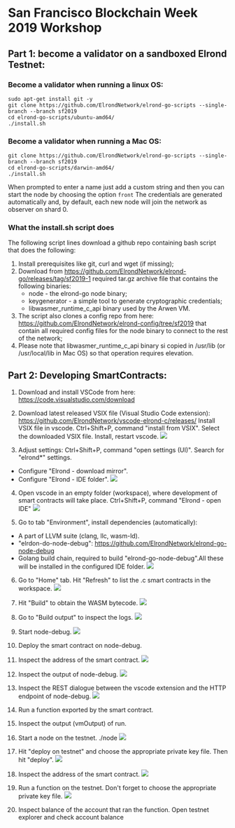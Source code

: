 # San Francisco Blockchain Week 2019 Workshop

## Part 1: become a validator on a sandboxed Elrond Testnet:
### Become a validator when running a linux OS:
```
sudo apt-get install git -y
git clone https://github.com/ElrondNetwork/elrond-go-scripts --single-branch --branch sf2019
cd elrond-go-scripts/ubuntu-amd64/
./install.sh
```

### Become a validator when running a Mac OS:
```
git clone https://github.com/ElrondNetwork/elrond-go-scripts --single-branch --branch sf2019
cd elrond-go-scripts/darwin-amd64/
./install.sh
```

When prompted to enter a name just add a custom string and then you can start the node by choosing the option `front`
The credentials are generated automatically and, by default, each new node will join the network as observer on shard 0. 


### What the install.sh script does

The following script lines download a github repo containing bash script that does the following:
1. Install prerequisites like git, curl and wget (if missing);
1. Download from https://github.com/ElrondNetwork/elrond-go/releases/tag/sf2019-1 required tar.gz archive file that contains the following binaries: 
      - node - the elrond-go node binary;
      - keygenerator - a simple tool to generate cryptographic credentials;
      - libwasmer_runtime_c_api binary used by the Arwen VM.
1. The script also clones a config repo from here: https://github.com/ElrondNetwork/elrond-config/tree/sf2019 that contain all required config files for the node binary to connect to the rest of the network;
1. Please note that libwasmer_runtime_c_api binary si copied in /usr/lib (or /usr/local/lib in Mac OS) so that operation requires elevation.

###


## Part 2: Developing SmartContracts:

1) Download and install VSCode from here: https://code.visualstudio.com/download

2) Download latest released VSIX file (Visual Studio Code extension):
https://github.com/ElrondNetwork/vscode-elrond-c/releases/
Install VSIX file in vscode.
Ctrl+Shift+P, command "install from VSIX". Select the downloaded VSIX file. Install, restart vscode.
![](https://github.com/ElrondNetwork/sfbw2019/blob/master/images/001%20-%20install%20extension.png)

3) Adjust settings: Ctrl+Shift+P, command "open settings (UI)". Search for "elrond*" settings.
- Configure "Elrond - download mirror".
- Configure "Elrond - IDE folder".
![](https://github.com/ElrondNetwork/sfbw2019/blob/master/images/003%20-%20adjust%20settings.png)

4) Open vscode in an empty folder (workspace), where development of smart contracts will take place.
Ctrl+Shift+P, command "Elrond - open IDE"
![](https://github.com/ElrondNetwork/sfbw2019/blob/master/images/004%20-%20open%20IDE.png)

5) Go to tab "Environment", install dependencies (automatically):
- A part of LLVM suite (clang, llc, wasm-ld).
- "elrdon-do-node-debug": https://github.com/ElrondNetwork/elrond-go-node-debug
- Golang build chain, required to build "elrond-go-node-debug".All these will be installed in the configured IDE folder.
![](https://github.com/ElrondNetwork/sfbw2019/blob/master/images/005%20-%20setup%20environment.png)

6) Go to "Home" tab. Hit "Refresh" to list the .c smart contracts in the workspace.
![](https://github.com/ElrondNetwork/sfbw2019/blob/master/images/006%20-%20refresh%20list%20of%20contracts.png)

7) Hit "Build" to obtain the WASM bytecode.
![](https://github.com/ElrondNetwork/sfbw2019/blob/master/images/007%20-%20build%20bytecode.png)

8) Go to "Build output" to inspect the logs.
![](https://github.com/ElrondNetwork/sfbw2019/blob/master/images/008%20-%20build%20output.png)

9) Start node-debug.
![](https://github.com/ElrondNetwork/sfbw2019/blob/master/images/009%20-%20start%20node-debug.png)

10) Deploy the smart contract on node-debug.
![]()

11) Inspect the address of the smart contract.
![](https://github.com/ElrondNetwork/sfbw2019/blob/master/images/011%20-%20see%20scAddress.png)

12) Inspect the output of node-debug.
![](https://github.com/ElrondNetwork/sfbw2019/blob/master/images/012%20-%20node-debug%20output.png)

13) Inspect the REST dialogue between the vscode extension and the HTTP endpoint of node-debug.
![](https://github.com/ElrondNetwork/sfbw2019/blob/master/images/013%20-%20rest%20dialogue.png)

14) Run a function exported by the smart contract.

15) Inspect the output (vmOutput) of run.

16) Start a node on the testnet.
./node
![](https://github.com/ElrondNetwork/sfbw2019/blob/master/images/016%20-%20start%20node%20on%20testnet.png)

17) Hit "deploy on testnet" and choose the appropriate private key file. Then hit "deploy".
![](https://github.com/ElrondNetwork/sfbw2019/blob/master/images/017%20%20-%20deploy%20on%20testnet.png)

18) Inspect the address of the smart contract.
![](https://github.com/ElrondNetwork/sfbw2019/blob/master/images/018%20-%20see%20scAddress.png)

19) Run a function on the testnet. Don't forget to choose the appropriate private key file.
![](https://github.com/ElrondNetwork/sfbw2019/blob/master/images/019%20-%20run%20on%20testnet.png)

20) Inspect balance of the account that ran the function.
Open testnet explorer and check account balance
